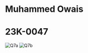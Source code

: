 # Muhammed Owais
# 23K-0047
![Q7a](https://github.com/Muhammed-Owais01/PfFall23/assets/83649329/5e7cb865-4b74-49b2-8153-a590a9391dfc)
![Q7b](https://github.com/Muhammed-Owais01/PfFall23/assets/83649329/c6895cd9-5033-4995-b158-a8c6012519ca)
